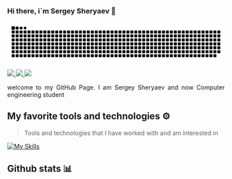 ### Hi there, i`m Sergey Sheryaev 👋

<img data-target="animated-image.replacedImage" alt="dino.gif" class="AnimatedImagePlayer-animatedImage" src="https://raw.githubusercontent.com/Platane/snk/output/github-contribution-grid-snake.svg" style="display: block; opacity: 1;">

<div align="justify">
<a href="https://t.me/Herokiri">
<img src="https://img.shields.io/badge/telegram-2CA5E0?style=for-the-badge&logo=telegram&logoColor=white">
</a>
<a href="https://www.codewars.com/users/herokiri">
<img src="https://img.shields.io/badge/Codewars-B1361E?style=for-the-badge&logo=Codewars&logoColor=white">
</a>
<a href="https://leetcode.com/herokiri/">
<img src="https://img.shields.io/badge/-LeetCode-FFA116?style=for-the-badge&logo=LeetCode&logoColor=black">
</a>

</div>
<p></p>
<p align="justify">
welcome to my GitHub Page. I am Sergey Sheryaev and now Computer engineering student
  
</p>

## My favorite tools and technologies ⚙️

> Tools and technologies that I have worked with and am interested in

[![My Skills](https://skillicons.dev/icons?i=js,ts,nodejs,react,redux,git,html,css,nestjs,webpack,postman&perline=6)](https://skillicons.dev)


## Github stats 📊


